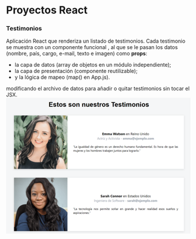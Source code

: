 # Proyectos React

### Testimonios
Aplicación React que renderiza un listado de testimonios.
Cada testimonio se muestra con un componente funcional <Testimonio />, al que se le pasan los datos (nombre, país, cargo, e-mail, texto e imagen) como **props**:

- la capa de datos (array de objetos en un módulo independiente);
- la capa de presentación (componente reutilizable);
- y la lógica de mapeo (map() en App.js).

modificando el archivo de datos para añadir o quitar testimonios sin tocar el JSX.
![testimonios](testimonios/public/testimonios.PNG)

